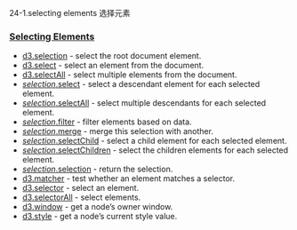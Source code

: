 24-1.selecting elements 选择元素

### [](https://github.com/d3/d3/blob/main/API.md#selecting-elements)[Selecting Elements](https://github.com/d3/d3-selection/blob/v3.0.0/README.md#selecting-elements)

-   [d3.selection](https://github.com/d3/d3-selection/blob/v3.0.0/README.md#selection) - select the root document element.
-   [d3.select](https://github.com/d3/d3-selection/blob/v3.0.0/README.md#select) - select an element from the document.
-   [d3.selectAll](https://github.com/d3/d3-selection/blob/v3.0.0/README.md#selectAll) - select multiple elements from the document.
-   [*selection*.select](https://github.com/d3/d3-selection/blob/v3.0.0/README.md#selection_select) - select a descendant element for each selected element.
-   [*selection*.selectAll](https://github.com/d3/d3-selection/blob/v3.0.0/README.md#selection_selectAll) - select multiple descendants for each selected element.
-   [*selection*.filter](https://github.com/d3/d3-selection/blob/v3.0.0/README.md#selection_filter) - filter elements based on data.
-   [*selection*.merge](https://github.com/d3/d3-selection/blob/v3.0.0/README.md#selection_merge) - merge this selection with another.
-   [*selection*.selectChild](https://github.com/d3/d3-selection/blob/v3.0.0/README.md#selection_selectChild) - select a child element for each selected element.
-   [*selection*.selectChildren](https://github.com/d3/d3-selection/blob/v3.0.0/README.md#selection_selectChildren) - select the children elements for each selected element.
-   [*selection*.selection](https://github.com/d3/d3-selection/blob/v3.0.0/README.md#selection_selection) - return the selection.
-   [d3.matcher](https://github.com/d3/d3-selection/blob/v3.0.0/README.md#matcher) - test whether an element matches a selector.
-   [d3.selector](https://github.com/d3/d3-selection/blob/v3.0.0/README.md#selector) - select an element.
-   [d3.selectorAll](https://github.com/d3/d3-selection/blob/v3.0.0/README.md#selectorAll) - select elements.
-   [d3.window](https://github.com/d3/d3-selection/blob/v3.0.0/README.md#window) - get a node’s owner window.
-   [d3.style](https://github.com/d3/d3-selection/blob/v3.0.0/README.md#style) - get a node’s current style value.